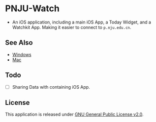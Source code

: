 # PNJU-Watch

+ An iOS application, including a main iOS App, a Today Widget, and a Watchkit App. Making it easier to connect to `p.nju.edu.cn`.

## See Also

+ [Windows](https://github.com/miaoxw/Auto-p.nju)
+ [Mac](https://github.com/Cee/PNJU-TodayWidget)

## Todo
+ [ ] Sharing Data with containing iOS App.

## License

This application is released under [GNU General Public License v2.0](http://www.gnu.org/licenses/gpl-2.0.html).
